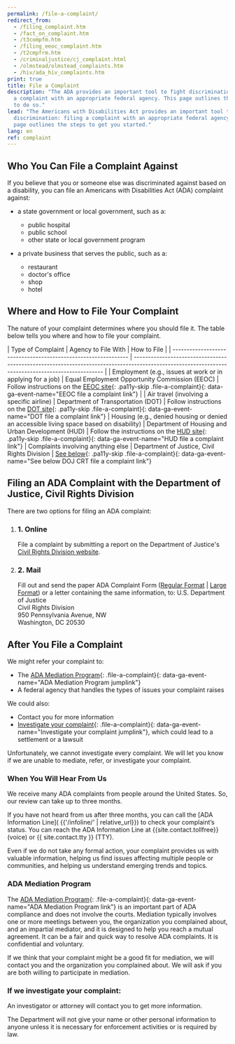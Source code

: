 ```yaml
---
permalink: /file-a-complaint/
redirect_from:
  - /filing_complaint.htm
  - /fact_on_complaint.htm
  - /t3compfm.htm
  - /filing_eeoc_complaint.htm
  - /t2cmpfrm.htm
  - /criminaljustice/cj_complaint.html
  - /olmstead/olmstead_complaints.htm
  - /hiv/ada_hiv_complaints.htm
print: true
title: File a Complaint
description: "The ADA provides an important tool to fight discrimination: filing
  a complaint with an appropriate federal agency. This page outlines the steps
  to do so."
lead: "The Americans with Disabilities Act provides an important tool to fight
  discrimination: filing a complaint with an appropriate federal agency.  This
  page outlines the steps to get you started."
lang: en
ref: complaint
---
```


## Who You Can File a Complaint Against

If you believe that you or someone else was discriminated against based on a disability, you can file an Americans with Disabilities Act (ADA) complaint against:

- a state government or local government, such as a:
  - public hospital
  - public school
  - other state or local government program

- a private business that serves the public, such as a:
  - restaurant
  - doctor's office
  - shop
  - hotel

## Where and How to File Your Complaint

The nature of your complaint determines where you should file it. The table below tells you where and how to file your complaint.

| Type of Complaint                                              | Agency to File With                                              | How to File                                                                                                                             |
| -------------------------------------------------------------- | ------------------------------------------------------------------------------------------------------------------------------------------------- |
| Employment (e.g., issues at work or in applying for a job) | Equal Employment Opportunity Commission (EEOC) | Follow instructions on the [EEOC site](http://www.eeoc.gov/filing-charge-discrimination){: .pa11y-skip .file-a-complaint}{: data-ga-event-name="EEOC file a complaint link"}                                                       |
| Air travel (involving a specific airline)                   | Department of Transportation (DOT) | Follow instructions on the [DOT site](http://www.transportation.gov/airconsumer/complaints-alleging-discriminatory-treatment-against-disabled-travelers){: .pa11y-skip .file-a-complaint}{: data-ga-event-name="DOT file a complaint link"}
| Housing (e.g., denied housing or denied an accessible living space based on disability)                 | Department of Housing and Urban Development (HUD) | Follow the instructions on the [HUD site](https://www.hud.gov/program_offices/fair_housing_equal_opp/online-complaint){: .pa11y-skip .file-a-complaint}{: data-ga-event-name="HUD file a complaint link"}
| Complaints involving anything else                                                          | Department of Justice, Civil Rights Division                                                           | [See below](#filing-a-complaint-with-the-department-of-justice-civil-rights-division){: .pa11y-skip .file-a-complaint}{: data-ga-event-name="See below DOJ CRT file a complaint link"}

## Filing an ADA Complaint with the Department of Justice, Civil Rights Division
There are two options for filing an ADA complaint:
<div class="filing-options">
<ol>
<li>
<h3 class="margin-left-1">1. Online</h3>
<span>File a complaint by submitting a report on the Department of Justice's <a href="https://civilrights.justice.gov/report?utm_campaign=499a0d26-884a-47aa-9afc-70094d92e6f5" class="file-a-complaint" data-ga-event-name="DOJ CRT file a complaint link">Civil Rights Division website</a>.</span>
</li>

<li>
<h3 class="margin-left-1">2. Mail</h3>
<span>Fill out and send the paper ADA Complaint Form (<a class="pa11y-skip file-a-complaint" data-ga-event-name="ADA complaint form 1 file a complaint link" href="{{'assets/pdfs/file-a-complaint.pdf' | relative_url}}">Regular Format</a> | <a class="pa11y-skip file-a-complaint" data-ga-event-name="ADA complaint form 1 file a complaint link" href="{{'assets/pdfs/file-a-complaint-lg.pdf' | relative_url}}">Large Format</a>) or a letter containing the same information, to:</span>
U.S. Department of Justice<br/>
Civil Rights Division<br/>
950 Pennsylvania Avenue, NW<br/>
Washington, DC 20530
</li>
</ol>
</div>

## After You File a Complaint

We might refer your complaint to:

- The [ADA Mediation Program](#mp){: .file-a-complaint}{: data-ga-event-name="ADA Mediation Program jumplink"}
- A federal agency that handles the types of issues your complaint raises

We could also:

- Contact you for more information
- [Investigate your complaint](#ic){: .file-a-complaint}{: data-ga-event-name="Investigate your complaint jumplink"}, which could lead to a settlement or a lawsuit

Unfortunately, we cannot investigate every complaint. We will let you know if we are unable to mediate, refer, or investigate your complaint.

### When You Will Hear From Us

We receive many ADA complaints from people around the United States. So, our review can take up to three months.

If you have not heard from us after three months, you can call the [ADA Information Line]( {{'/infoline/' | relative_url}}) to check your complaint’s status. You can reach the ADA Information Line at {{site.contact.tollfree}} (voice) or {{ site.contact.tty }} (TTY).

Even if we do not take any formal action, your complaint provides us with valuable information, helping us find issues affecting multiple people or communities, and helping us understand emerging trends and topics.

### <a name="mp"></a>ADA Mediation Program

The [ADA Mediation Program](https://archive.ada.gov/mediate.htm){: .file-a-complaint}{: data-ga-event-name="ADA Mediation Program link"} is an important part of ADA compliance and does not involve the courts. Mediation typically involves one or more meetings between you, the organization you complained about, and an impartial mediator, and it is designed to help you reach a mutual agreement. It can be a fair and quick way to resolve ADA complaints. It is confidential and voluntary.

If we think that your complaint might be a good fit for mediation, we will contact you and the organization you complained about. We will ask if you are both willing to participate in mediation.

### <a name="ic"></a>If we investigate your complaint:

An investigator or attorney will contact you to get more information.

The Department will not give your name or other personal information to anyone unless it is necessary for enforcement activities or is required by law.
